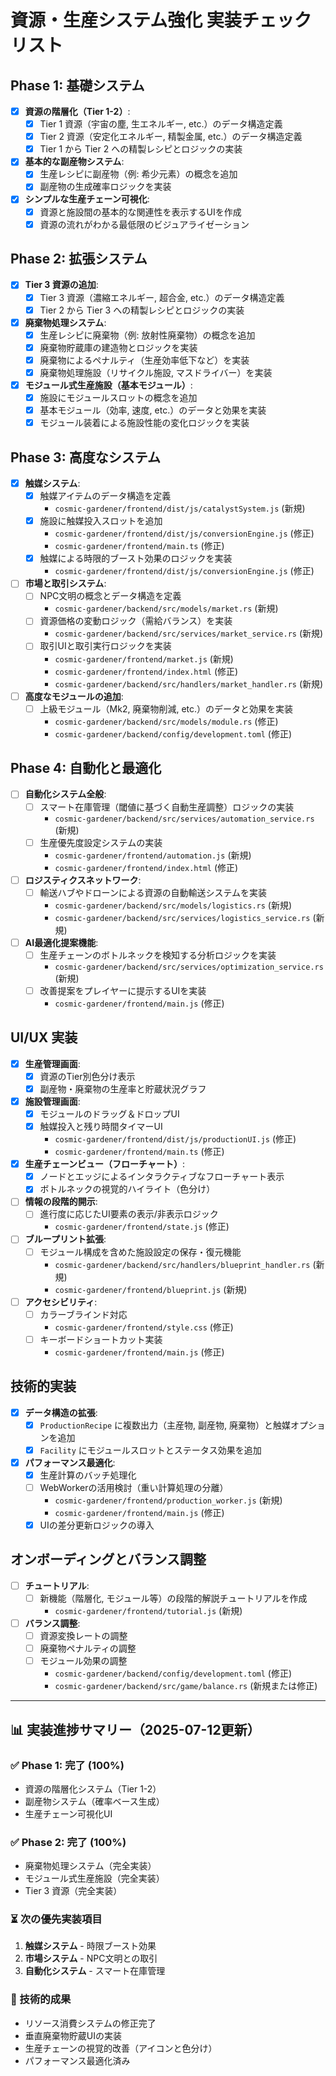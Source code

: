 # 資源・生産システム強化 実装チェックリスト

## Phase 1: 基礎システム
- [x] **資源の階層化（Tier 1-2）**:
    - [x] Tier 1 資源（宇宙の塵, 生エネルギー, etc.）のデータ構造定義
    - [x] Tier 2 資源（安定化エネルギー, 精製金属, etc.）のデータ構造定義
    - [x] Tier 1 から Tier 2 への精製レシピとロジックの実装
- [x] **基本的な副産物システム**:
    - [x] 生産レシピに副産物（例: 希少元素）の概念を追加
    - [x] 副産物の生成確率ロジックを実装
- [x] **シンプルな生産チェーン可視化**:
    - [x] 資源と施設間の基本的な関連性を表示するUIを作成
    - [x] 資源の流れがわかる最低限のビジュアライゼーション

## Phase 2: 拡張システム
- [x] **Tier 3 資源の追加**:
    - [x] Tier 3 資源（濃縮エネルギー, 超合金, etc.）のデータ構造定義
    - [x] Tier 2 から Tier 3 への精製レシピとロジックの実装
- [x] **廃棄物処理システム**:
    - [x] 生産レシピに廃棄物（例: 放射性廃棄物）の概念を追加
    - [x] 廃棄物貯蔵庫の建造物とロジックを実装
    - [x] 廃棄物によるペナルティ（生産効率低下など）を実装
    - [x] 廃棄物処理施設（リサイクル施設, マスドライバー）を実装
- [x] **モジュール式生産施設（基本モジュール）**:
    - [x] 施設にモジュールスロットの概念を追加
    - [x] 基本モジュール（効率, 速度, etc.）のデータと効果を実装
    - [x] モジュール装着による施設性能の変化ロジックを実装

## Phase 3: 高度なシステム
- [x] **触媒システム**:
    - [x] 触媒アイテムのデータ構造を定義
        - `cosmic-gardener/frontend/dist/js/catalystSystem.js` (新規)
    - [x] 施設に触媒投入スロットを追加
        - `cosmic-gardener/frontend/dist/js/conversionEngine.js` (修正)
        - `cosmic-gardener/frontend/main.ts` (修正)
    - [x] 触媒による時限的ブースト効果のロジックを実装
        - `cosmic-gardener/frontend/dist/js/conversionEngine.js` (修正)
- [ ] **市場と取引システム**:
    - [ ] NPC文明の概念とデータ構造を定義
        - `cosmic-gardener/backend/src/models/market.rs` (新規)
    - [ ] 資源価格の変動ロジック（需給バランス）を実装
        - `cosmic-gardener/backend/src/services/market_service.rs` (新規)
    - [ ] 取引UIと取引実行ロジックを実装
        - `cosmic-gardener/frontend/market.js` (新規)
        - `cosmic-gardener/frontend/index.html` (修正)
        - `cosmic-gardener/backend/src/handlers/market_handler.rs` (新規)
- [ ] **高度なモジュールの追加**:
    - [ ] 上級モジュール（Mk2, 廃棄物削減, etc.）のデータと効果を実装
        - `cosmic-gardener/backend/src/models/module.rs` (修正)
        - `cosmic-gardener/backend/config/development.toml` (修正)

## Phase 4: 自動化と最適化
- [ ] **自動化システム全般**:
    - [ ] スマート在庫管理（閾値に基づく自動生産調整）ロジックの実装
        - `cosmic-gardener/backend/src/services/automation_service.rs` (新規)
    - [ ] 生産優先度設定システムの実装
        - `cosmic-gardener/frontend/automation.js` (新規)
        - `cosmic-gardener/frontend/index.html` (修正)
- [ ] **ロジスティクスネットワーク**:
    - [ ] 輸送ハブやドローンによる資源の自動輸送システムを実装
        - `cosmic-gardener/backend/src/models/logistics.rs` (新規)
        - `cosmic-gardener/backend/src/services/logistics_service.rs` (新規)
- [ ] **AI最適化提案機能**:
    - [ ] 生産チェーンのボトルネックを検知する分析ロジックを実装
        - `cosmic-gardener/backend/src/services/optimization_service.rs` (新規)
    - [ ] 改善提案をプレイヤーに提示するUIを実装
        - `cosmic-gardener/frontend/main.js` (修正)

## UI/UX 実装
- [x] **生産管理画面**:
    - [x] 資源のTier別色分け表示
    - [x] 副産物・廃棄物の生産率と貯蔵状況グラフ
- [x] **施設管理画面**:
    - [x] モジュールのドラッグ＆ドロップUI
    - [x] 触媒投入と残り時間タイマーUI
        - `cosmic-gardener/frontend/dist/js/productionUI.js` (修正)
        - `cosmic-gardener/frontend/main.ts` (修正)
- [x] **生産チェーンビュー（フローチャート）**:
    - [x] ノードとエッジによるインタラクティブなフローチャート表示
    - [x] ボトルネックの視覚的ハイライト（色分け）
- [ ] **情報の段階的開示**:
    - [ ] 進行度に応じたUI要素の表示/非表示ロジック
        - `cosmic-gardener/frontend/state.js` (修正)
- [ ] **ブループリント拡張**:
    - [ ] モジュール構成を含めた施設設定の保存・復元機能
        - `cosmic-gardener/backend/src/handlers/blueprint_handler.rs` (新規)
        - `cosmic-gardener/frontend/blueprint.js` (新規)
- [ ] **アクセシビリティ**:
    - [ ] カラーブラインド対応
        - `cosmic-gardener/frontend/style.css` (修正)
    - [ ] キーボードショートカット実装
        - `cosmic-gardener/frontend/main.js` (修正)

## 技術的実装
- [x] **データ構造の拡張**:
    - [x] `ProductionRecipe` に複数出力（主産物, 副産物, 廃棄物）と触媒オプションを追加
    - [x] `Facility` にモジュールスロットとステータス効果を追加
- [x] **パフォーマンス最適化**:
    - [x] 生産計算のバッチ処理化
    - [ ] WebWorkerの活用検討（重い計算処理の分離）
        - `cosmic-gardener/frontend/production_worker.js` (新規)
        - `cosmic-gardener/frontend/main.js` (修正)
    - [x] UIの差分更新ロジックの導入

## オンボーディングとバランス調整
- [ ] **チュートリアル**:
    - [ ] 新機能（階層化, モジュール等）の段階的解説チュートリアルを作成
        - `cosmic-gardener/frontend/tutorial.js` (新規)
- [ ] **バランス調整**:
    - [ ] 資源変換レートの調整
    - [ ] 廃棄物ペナルティの調整
    - [ ] モジュール効果の調整
        - `cosmic-gardener/backend/config/development.toml` (修正)
        - `cosmic-gardener/backend/src/game/balance.rs` (新規または修正)

---

## 📊 実装進捗サマリー（2025-07-12更新）

### ✅ Phase 1: 完了 (100%)
- 資源の階層化システム（Tier 1-2）
- 副産物システム（確率ベース生成）
- 生産チェーン可視化UI

### ✅ Phase 2: 完了 (100%)
- 廃棄物処理システム（完全実装）
- モジュール式生産施設（完全実装）
- Tier 3 資源（完全実装）

### ⏳ 次の優先実装項目
1. **触媒システム** - 時限ブースト効果
2. **市場システム** - NPC文明との取引
3. **自動化システム** - スマート在庫管理

### 🔧 技術的成果
- リソース消費システムの修正完了
- 垂直廃棄物貯蔵UIの実装
- 生産チェーンの視覚的改善（アイコンと色分け）
- パフォーマンス最適化済み
